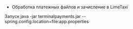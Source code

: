 * Обработка платежных файлов и зачисление в LimeTaxi

Запуск java -jar terminalpayments.jar --spring.config.location=file:app.properties
